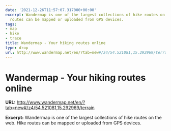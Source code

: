 ```yaml
---
date: '2021-12-26T11:57:07.317000+00:00'
excerpt: Wandermap is one of the largest collections of hike routes on the web. Hike
  routes can be mapped or uploaded from GPS devices.
tags:
- map
- hike
- trace
title: Wandermap - Your hiking routes online
type: drop
url: http://www.wandermap.net/en/?tab=new#/z4/54.521081,15.292969/terrain
---
```


# Wandermap - Your hiking routes online

**URL:** http://www.wandermap.net/en/?tab=new#/z4/54.521081,15.292969/terrain

**Excerpt:** Wandermap is one of the largest collections of hike routes on the web. Hike routes can be mapped or uploaded from GPS devices.
